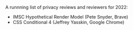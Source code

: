 A runnning list of privacy reviews and reviewers for 2022:
* IMSC Hypothetical Render Model (Pete Snyder, Brave)
* CSS Conditional 4 (Jeffrey Yasskin, Google Chrome)
